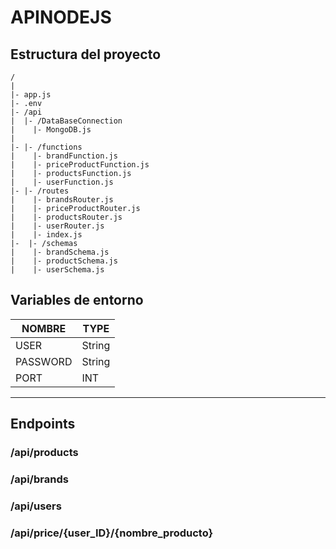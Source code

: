 # APINODEJS

## Estructura del proyecto

```
/
|
|- app.js
|- .env
|- /api
|  |- /DataBaseConnection
|    |- MongoDB.js
|
|- |- /functions
|    |- brandFunction.js
|    |- priceProductFunction.js
|    |- productsFunction.js
|    |- userFunction.js
|- |- /routes
|    |- brandsRouter.js
|    |- priceProductRouter.js
|    |- productsRouter.js
|    |- userRouter.js
|    |- index.js
|-  |- /schemas
|    |- brandSchema.js
|    |- productSchema.js
|    |- userSchema.js
```

## Variables de entorno


| NOMBRE   | TYPE   |
| -------- | ------ |
| USER     | String |
| PASSWORD | String |
| PORT     | INT    | 

---
## Endpoints 

### /api/products
### /api/brands
### /api/users
### /api/price/{user_ID}/{nombre_producto}